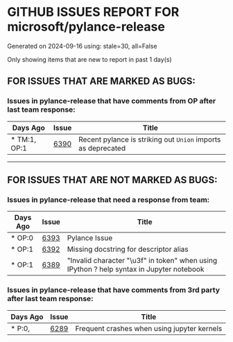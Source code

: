 
# GITHUB ISSUES REPORT FOR microsoft/pylance-release


Generated on 2024-09-16 using: stale=30, all=False


Only showing items that are new to report in past 1 day(s)


## FOR ISSUES THAT ARE MARKED AS BUGS:


### Issues in pylance-release that have comments from OP after last team response:

| Days Ago | Issue | Title |
| --- | --- | --- |
 | \* TM:1, OP:1  |[6390](https://github.com/microsoft/pylance-release/issues/6390 "Recent pylance is striking out `Union` imports as deprecated")  |Recent pylance is striking out `Union` imports as deprecated |

---

## FOR ISSUES THAT ARE NOT MARKED AS BUGS:


### Issues in pylance-release that need a response from team:

| Days Ago | Issue | Title |
| --- | --- | --- |
 | \* OP:0  |[6393](https://github.com/microsoft/pylance-release/issues/6393 "Pylance Issue")  |Pylance Issue |
 | \* OP:1  |[6392](https://github.com/microsoft/pylance-release/issues/6392 "Missing docstring for descriptor alias")  |Missing docstring for descriptor alias |
 | \* OP:1  |[6389](https://github.com/microsoft/pylance-release/issues/6389 "&quot;Invalid character &quot;\u3f&quot; in token&quot; when using IPython ? help syntax in Jupyter notebook")  |"Invalid character "\u3f" in token" when using IPython ? help syntax in Jupyter notebook |

### Issues in pylance-release that have comments from 3rd party after last team response:

| Days Ago | Issue | Title |
| --- | --- | --- |
 | \* P:0,  |[6289](https://github.com/microsoft/pylance-release/issues/6289 "Frequent crashes when using jupyter kernels")  |Frequent crashes when using jupyter kernels |





















